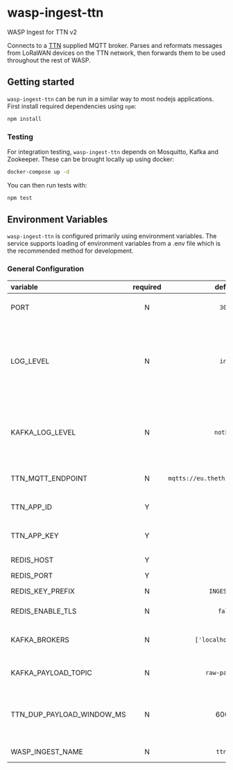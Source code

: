 # wasp-ingest-ttn
WASP Ingest for TTN v2

Connects to a [TTN](https://www.thethingsnetwork.org/) supplied MQTT broker. Parses and reformats messages from LoRaWAN devices on the TTN network, then forwards them to be used throughout the rest of WASP. 

## Getting started

`wasp-ingest-ttn` can be run in a similar way to most nodejs applications. First install required dependencies using `npm`:

```sh
npm install
```

### Testing
For integration testing, `wasp-ingest-ttn` depends on Mosquitto, Kafka and Zookeeper. These can be brought locally up using docker:

```sh
docker-compose up -d
```

You can then run tests with:

```sh
npm test
```

## Environment Variables

`wasp-ingest-ttn` is configured primarily using environment variables. The service supports loading of environment variables from a .env file which is the recommended method for development.

### General Configuration

| variable                        | required |     default                       | description                                                                              |
| :------------------------------ | :------: | :-------------------------------: | :--------------------------------------------------------------------------------------- |
| PORT                            |    N     |             `3000`                | Port on which the service will listen                                                    |
| LOG_LEVEL                       |    N     |             `info`                | Logging level. Valid values are [`trace`, `debug`, `info`, `warn`, `error`, `fatal`]. When testing, default = `debug`|
| KAFKA_LOG_LEVEL                 |    N     |            `nothing`              | Logging level for Kafka. Valid values are [`debug`, `info`, `warn`, `error`, `nothing`]  |
| TTN_MQTT_ENDPOINT               |    N     |`mqtts://eu.thethings.network:8883`| Endpoint for TTN MQTT broker                                                             |
| TTN_APP_ID                      |    Y     |                -                  | Client ID for TTN MQTT broker                                                            |
| TTN_APP_KEY                     |    Y     |                -                  | Client key for TTN MQTT broker                                                           |
| REDIS_HOST                      |    Y     |                -                  | Redis host name                                                                          |
| REDIS_PORT                      |    Y     |                -                  | Redis port                                                                               |
| REDIS_KEY_PREFIX                |    N     |           `INGEST_TTN`            | Redis key prefix                                                                         |
| REDIS_ENABLE_TLS                |    N     |             `false`               | Flag to enable TLS in Redis                                                              |
| KAFKA_BROKERS                   |    N     |         `['localhost:9092']`          | List of addresses for the Kafka brokers                                                  |
| KAFKA_PAYLOAD_TOPIC             |    N     |          `raw-payloads`           | Topic to publish payloads to                                                             |
| TTN_DUP_PAYLOAD_WINDOW_MS       |    N     |              60000                | Set the window for catching duplicate payloads (milliseconds)                            |
| WASP_INGEST_NAME                |    N     |            `ttn_v2`               | Name of this ingest type                                                                 |
